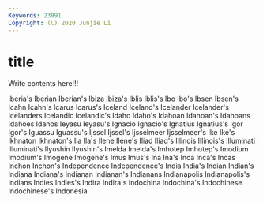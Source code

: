 ```yaml
---
Keywords: 23991
Copyright: (C) 2020 Junjie Li
---
```


# title

Write contents here!!!
 
Iberia's 
Iberian 
Iberian's
Ibiza 
Ibiza's 
Iblis 
Iblis's 
Ibo 
Ibo's 
Ibsen 
Ibsen's 
Icahn 
Icahn's
Icarus 
Icarus's 
Iceland 
Iceland's 
Icelander 
Icelander's 
Icelanders 
Icelandic 
Icelandic's 
Idaho
Idaho's 
Idahoan 
Idahoan's 
Idahoans 
Idahoes 
Idahos 
Ieyasu 
Ieyasu's 
Ignacio 
Ignacio's
Ignatius 
Ignatius's 
Igor 
Igor's 
Iguassu 
Iguassu's 
Ijssel 
Ijssel's 
Ijsselmeer 
Ijsselmeer's
Ike 
Ike's 
Ikhnaton 
Ikhnaton's 
Ila 
Ila's 
Ilene 
Ilene's 
Iliad 
Iliad's
Illinois 
Illinois's 
Illuminati 
Illuminati's 
Ilyushin 
Ilyushin's 
Imelda 
Imelda's 
Imhotep 
Imhotep's
Imodium 
Imodium's 
Imogene 
Imogene's 
Imus 
Imus's 
Ina 
Ina's 
Inca 
Inca's
Incas 
Inchon 
Inchon's 
Independence 
Independence's 
India 
India's 
Indian 
Indian's 
Indiana
Indiana's 
Indianan 
Indianan's 
Indianans 
Indianapolis 
Indianapolis's 
Indians 
Indies 
Indies's 
Indira
Indira's 
Indochina 
Indochina's 
Indochinese 
Indochinese's 
Indonesia 
